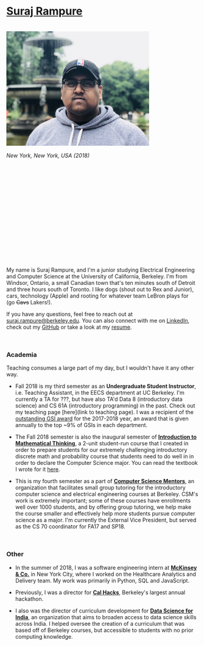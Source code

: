 <title>Home – Suraj Rampure</title>

# [Suraj Rampure](index.md)

<br>

<div class="image123">
    <div class="imgContainer">
        <img src="resources/pictures/self-fountain.png" height="300"/>
        <p><i>New York, New York, USA (2018)</i></p>
    </div>
</div>

<br><br><br><br><br><br><br><br><br><br><br><br><br><br><br>

My name is Suraj Rampure, and I'm a junior studying Electrical Engineering and Computer Science at the University of California, Berkeley. I'm from Windsor, Ontario, a small Canadian town that's ten minutes south of Detroit and three hours south of Toronto. I like dogs (shout out to Rex and Junior), cars, technology (Apple) and rooting for whatever team LeBron plays for (go <del>Cavs</del> Lakers!). 

If you have any questions, feel free to reach out at suraj.rampure@berkeley.edu. You can also connect with me on [LinkedIn](http://linkedin.com/in/rampuresuraj), check out my [GitHub](http://github.com/surajrampure) or take a look at my [resume](resume.pdf). 

<br>

### Academia

Teaching consumes a large part of my day, but I wouldn't have it any other way. 

- Fall 2018 is my third semester as an **Undergraduate Student Instructor**, i.e. Teaching Assistant, in the EECS department at UC Berkeley. I'm currently a TA for ???, but have also TA'd Data 8 (introductory data science) and CS 61A (introductory programming) in the past. Check out my teaching page [here](link to teaching page). I was a recipient of the [outstanding GSI award](http://gsi.berkeley.edu/programs-services/award-programs/ogsi/ogsi-2018/) for the 2017-2018 year, an award that is given annually to the top ~9% of GSIs in each department.

- The Fall 2018 semester is also the inaugural semester of **[Introduction to Mathematical Thinking](http://imt-decal.org)**, a 2-unit student-run course that I created in order to prepare students for our extremely challenging introductory discrete math and probability course that students need to do well in in order to declare the Computer Science major. You can read the textbook I wrote for it [here](http://book.imt-decal.org). 

- This is my fourth semester as a part of **[Computer Science Mentors](http://csmberkeley.github.io)**, an organization that facilitates small group tutoring for the introductory computer science and electrical engineering courses at Berkeley. CSM's work is extremely important; some of these courses have enrollments well over 1000 students, and by offering group tutoring, we help make the course smaller and effectively help more students pursue computer science as a major. I'm currently the External Vice President, but served as the CS 70 coordinator for FA17 and SP18.

<br>

### Other

- In the summer of 2018, I was a software engineering intern at **[McKinsey & Co.](mckinsey.com)** in New York City, where I worked on the Healthcare Analytics and Delivery team. My work was primarily in Python, SQL and JavaScript.

- Previously, I was a director for **[Cal Hacks](http://calhacks.io)**, Berkeley's largest annual hackathon. 

- I also was the director of curriculum development for **[Data Science for India](http://datascienceforindia.com)**, an organization that aims to broaden access to data science skills across India. I helped oversee the creation of a curriculum that was based off of Berkeley courses, but accessible to students with no prior computing knowledge. 

